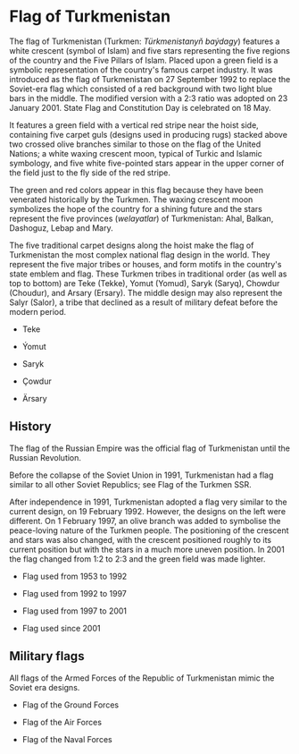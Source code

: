 # Flag of Turkmenistan

The flag of Turkmenistan (Turkmen: *Türkmenistanyň baýdagy*) features a white crescent (symbol of Islam) and five stars representing the five regions of the country and the Five Pillars of Islam. Placed upon a green field is a symbolic representation of the country's famous carpet industry. It was introduced as the flag of Turkmenistan on 27 September 1992 to replace the Soviet-era flag which consisted of a red background with two light blue bars in the middle. The modified version with a 2:3 ratio was adopted on 23 January 2001. State Flag and Constitution Day is celebrated on 18 May.

It features a green field with a vertical red stripe near the hoist side, containing five carpet guls (designs used in producing rugs) stacked above two crossed olive branches similar to those on the flag of the United Nations; a white waxing crescent moon, typical of Turkic and Islamic symbology, and five white five-pointed stars appear in the upper corner of the field just to the fly side of the red stripe.

The green and red colors appear in this flag because they have been venerated historically by the Turkmen. The waxing crescent moon symbolizes the hope of the country for a shining future and the stars represent the five provinces (*welayatlar*) of Turkmenistan: Ahal, Balkan, Dashoguz, Lebap and Mary.

The five traditional carpet designs along the hoist make the flag of Turkmenistan the most complex national flag design in the world. They represent the five major tribes or houses, and form motifs in the country's state emblem and flag. These Turkmen tribes in traditional order (as well as top to bottom) are Teke (Tekke), Yomut (Yomud), Saryk (Saryq), Chowdur (Choudur), and Arsary (Ersary). The middle design may also represent the Salyr (Salor), a tribe that declined as a result of military defeat before the modern period.

- Teke

- Ýomut

- Saryk

- Çowdur

- Ärsary

## History

The flag of the Russian Empire was the official flag of Turkmenistan until the Russian Revolution.

Before the collapse of the Soviet Union in 1991, Turkmenistan had a flag similar to all other Soviet Republics; see Flag of the Turkmen SSR.

After independence in 1991, Turkmenistan adopted a flag very similar to the current design, on 19 February 1992. However, the designs on the left were different. On 1 February 1997, an olive branch was added to symbolise the peace-loving nature of the Turkmen people. The positioning of the crescent and stars was also changed, with the crescent positioned roughly to its current position but with the stars in a much more uneven position. In 2001 the flag changed from 1:2 to 2:3 and the green field was made lighter.

-  Flag used from 1953 to 1992

-  Flag used from 1992 to 1997

-  Flag used from 1997 to 2001

-  Flag used since 2001

## Military flags

All flags of the Armed Forces of the Republic of Turkmenistan mimic the Soviet era designs.

- Flag of the Ground Forces

- Flag of the Air Forces

- Flag of the Naval Forces
